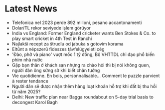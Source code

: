 # Latest News
-  Telefonica nel 2023 perde 892 milioni, pesano accantonamenti
-  Dolar/TL rekor seviyede işlem görüyor
-  India vs England: Former England cricketer wants Ben Stokes & Co. to play smart cricket in 4th Test in Ranchi
-  Najlakši recept za štrudlu od jabuka s gotovim korama
-  Eltűnt a népszerű fideszes távfelügyeleti cég
-  'Đào, phở và piano' vượt mốc 1 tỷ đồng, Bộ VHTTDL chỉ đạo phổ biến phim nhà nước
-  Gặp bạn thân ở khách sạn nhưng ra chào hỏi thì bị nói không quen, người đàn ông sững sờ khi biết chân tướng
-  Vie quotidienne. En bois, personnalisable... Comment le puzzle parvient à rester tendance
-  Người dân sẽ được nhận thêm hàng loạt khoản hỗ trợ khi đất bị thu hồi từ năm 2025?
-  Delhi: New traffic plan near Bagga roundabout on 5-day trial basis to decongest Karol Bagh
